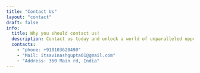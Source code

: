 ```yaml
---
title: "Contact Us"
layout: "contact"
draft: false
info: 
  title: Why you should contact us!
  description: Contact us today and unlock a world of unparalleled opportunities! At our doorstep, you'll find a team of passionate experts eager to assist you in reaching your goals. Whether it's academic excellence, career advancement, or personal growth.
  contacts: 
    - "phone: +918103620490"
    - "Mail: itsavinashgupta01@gmail.com"
    - "Address: 360 Main rd, India"
---
```

